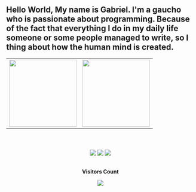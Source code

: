 ## Hello World, My name is Gabriel. I'm a gaucho who is passionate about programming. Because of the fact that everything I do in my daily life someone or some people managed to write, so I thing about how the human mind is created.

<header>
<table>
  <tr>
    <td><a href="https://github.com/Gabs051">
<img loading="lazy" height="180em" src="https://github-readme-stats.vercel.app/api/top-langs/?username=Gabs051&layout=compact&langs_count=7&theme=dracula"/></a></td>
    <td><a href="https://github.com/Gabs051">
<img loading="lazy" height="180em" src="https://github-readme-stats.vercel.app/api?Gabs051&show_icons=true&theme=dracula&include_all_commits=true&count_private=true"/></a></td>
  </tr>
</table>
</header>

<div align="center">
<a href="https://instagram.com/gabs_oliii" target="_blank"><img loading="lazy" src="https://img.shields.io/badge/-Instagram-%23E4405F?style=for-the-badge&logo=instagram&logoColor=white" target="_blank"></a>
<a href = "mailto:gabz15000@gmail.com"><img loading="lazy" src="https://img.shields.io/badge/Gmail-D14836?style=for-the-badge&logo=gmail&logoColor=white" target="_blank"></a>
<a href="https://www.linkedin.com/in/gabsoli" target="_blank"><img loading="lazy" src="https://img.shields.io/badge/-LinkedIn-%230077B5?style=for-the-badge&logo=linkedin&logoColor=white" target="_blank"></a>   
</div>

<div align="center">
<br><p align="centre"><b>Visitors Count</b></p>  
<p align="center"><img align="center" src="https://profile-counter.glitch.me/{Gabs051}/count.svg" /></p> 
<br>
</div>
